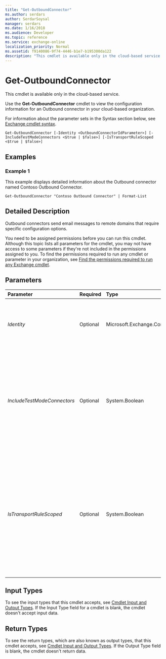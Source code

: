 ```yaml
---
title: "Get-OutboundConnector"
ms.author: serdars
author: SerdarSoysal
manager: serdars
ms.date: 1/16/2018
ms.audience: Developer
ms.topic: reference
ms.service: exchange-online
localization_priority: Normal
ms.assetid: f9140086-9f74-4446-b1e7-b195300da122
description: "This cmdlet is available only in the cloud-based service."
---
```


# Get-OutboundConnector

This cmdlet is available only in the cloud-based service. 
  
Use the **Get-OutboundConnector** cmdlet to view the configuration information for an Outbound connector in your cloud-based organization.
  
For information about the parameter sets in the Syntax section below, see [Exchange cmdlet syntax](https://technet.microsoft.com/library/bb123552.aspx). 
  
```
Get-OutboundConnector [-Identity <OutboundConnectorIdParameter>] [-IncludeTestModeConnectors <$true | $false>] [-IsTransportRuleScoped <$true | $false>]

```

## Examples
<a name="Examples"> </a>

### Example 1

This example displays detailed information about the Outbound connector named Contoso Outbound Connector.
  
```
Get-OutboundConnector "Contoso Outbound Connector" | Format-List
```

## Detailed Description
<a name="DetailedDescription"> </a>

Outbound connectors send email messages to remote domains that require specific configuration options.
  
You need to be assigned permissions before you can run this cmdlet. Although this topic lists all parameters for the cmdlet, you may not have access to some parameters if they're not included in the permissions assigned to you. To find the permissions required to run any cmdlet or parameter in your organization, see [Find the permissions required to run any Exchange cmdlet](https://technet.microsoft.com/library/mt432940.aspx).
  
## Parameters
<a name="DetailedDescription"> </a>

|**Parameter**|**Required**|**Type**|**Description**|
|:-----|:-----|:-----|:-----|
| _Identity_ <br/> |Optional  <br/> |Microsoft.Exchange.Configuration.Tasks.OutboundConnectorIdParameter  <br/> | The _Identity_ parameter specifies the Outbound connector that you want to view. You can use any value that uniquely identifies the connector. For example: <br/>  Name <br/>  Distinguished name (DN) <br/>  GUID <br/> |
| _IncludeTestModeConnectors_ <br/> |Optional  <br/> |System.Boolean  <br/> | The _IncludeTestModeConnectors_ parameter filters the results by Outbound connectors that are in test mode. Valid values are: <br/>  `$true`: Only Outbound connectors that are in test mode are returned in the results.  <br/>  `$false`: All Outbound connectors that aren't in test mode are returned in the results.. This is the default value.  <br/>  You configure an Outbound connector in test mode by using the _TestMode_ parameter on the **New-OutboundConnector** or **Set-OutboundConnector** cmdlets. <br/> |
| _IsTransportRuleScoped_ <br/> |Optional  <br/> |System.Boolean  <br/> | The _IsTransportRuleScoped_ parameter filters the results by Outbound connectors that are scoped to transport rules (also known as mail flow rules). Valid values are: <br/>  `$true`: Only Outbound connectors that are scoped to transport rules are returned in the results.  <br/>  `$false`: All Outbound connectors that aren't scoped to transport rules are returned in the results.. This is the default value.  <br/>  You scope a transport rule to a specific Outbound connector by using the _RouteMessageOutboundConnector_ parameter on the **New-TransportRule** or **Set-TransportRule** cmdlets. <br/> |
   
## Input Types
<a name="InputTypes"> </a>

To see the input types that this cmdlet accepts, see [Cmdlet Input and Output Types](http://go.microsoft.com/fwlink/p/?linkId=616387). If the Input Type field for a cmdlet is blank, the cmdlet doesn't accept input data. 
  
## Return Types
<a name="ReturnTypes"> </a>

To see the return types, which are also known as output types, that this cmdlet accepts, see [Cmdlet Input and Output Types](http://go.microsoft.com/fwlink/p/?linkId=616387). If the Output Type field is blank, the cmdlet doesn't return data. 
  


